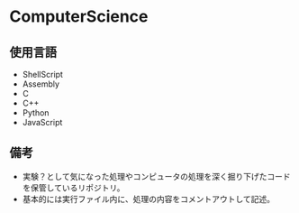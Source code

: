 # ComputerScience

## 使用言語
- ShellScript
- Assembly
- C
- C++
- Python
- JavaScript

## 備考
- 実験？として気になった処理やコンピュータの処理を深く掘り下げたコードを保管しているリポジトリ。
- 基本的には実行ファイル内に、処理の内容をコメントアウトして記述。
